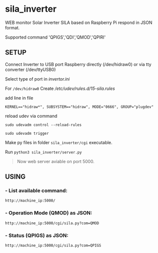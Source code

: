 # sila_inverter
WEB monitor Solar Inverter SILA based on Raspberry Pi respond in JSON format.

Supported command 'QPIGS','QDI','QMOD','QPIRI'

 ## SETUP
Connect Inverter to USB port Raspberry directly (/dev/hidraw0)
or via tty converter (/dev/ttyUSB0)

Select type of port in *invertor.ini* <br>

For `/dev/hidraw0` Create */etc/udev/rules.d/15-sila.rules*

add line in file 

 `KERNEL=="hidraw*", SUBSYSTEM=="hidraw", MODE="0666", GROUP="plugdev"`

reload udev via command

`sudo udevadm control --reload-rules`


`sudo udevadm trigger`


Make py files in folder `sila_inverter/cgi`  executable. 

Run `python3 sila_inverter/server.py`

> Now web server aviable on port 5000.


 ## USING
 

###    - List available command:
    
    http://machine_ip:5000/
    
    
###    - Operation Mode (QMOD) as JSON:
    
    http://machine_ip:5000/cgi/sila.py?com=QMOD
    
    
###    - Status  (QPIGS) as JSON:
    
    http://machine_ip:5000/cgi/sila.py?com=QPIGS
  
 




